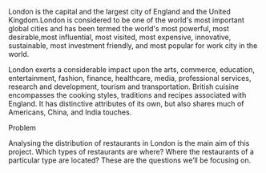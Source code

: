 London is the capital and the largest city of England and the United Kingdom.London is
considered to be one of the world's most important global cities and has been termed the
world's most powerful, most desirable,most influential, most visited, most expensive,
innovative, sustainable, most investment friendly, and most popular for work city in the
world.
  
London exerts a considerable impact upon the arts, commerce, education, entertainment,
fashion, finance, healthcare, media, professional services, research and development,
tourism and transportation.
British cuisine encompasses the cooking styles, traditions and recipes associated with
England. It has distinctive attributes of its own, but also shares much of Americans,
China, and India touches.
  
Problem

  Analysing the distribution of restaurants in London is the main aim of this project.
  Which types of restaurants are where? Where the restaurants of a particular type are
  located? These are the questions we’ll be focusing on.
